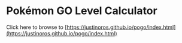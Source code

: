 # Pokémon GO Level Calculator

Click here to browse to [https://justinoros.github.io/pogo/index.html](https://justinoros.github.io/pogo/index.html)
